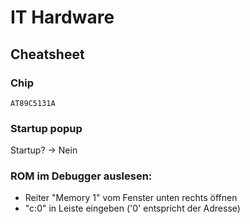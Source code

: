 # IT Hardware
## Cheatsheet
### Chip

    AT89C5131A

### Startup popup
Startup? -> Nein

### ROM im Debugger auslesen:

* Reiter "Memory 1" vom Fenster unten rechts öffnen
* "c:0" in Leiste eingeben ('0' entspricht der Adresse)